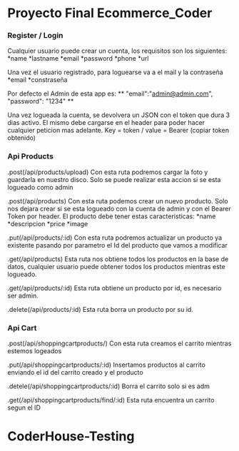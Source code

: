 # Proyecto Final Ecommerce_Coder


### Register / Login

Cualquier usuario puede crear un cuenta, los requisitos son los siguientes:
*name
*lastname
*email
*password
*phone
*url

Una vez el usuario registrado, para loguearse va a el mail y la contraseña
*email
*constraseña

Por defecto el Admin de esta app es:
** "email":"admin@admin.com", "password": "1234" **

Una vez logueada la cuenta, se devolvera un JSON con el token que dura 3 dias activo. El mismo debe cargarse en el header para poder hacer cualquier peticion mas adelante. Key = token / value = Bearer (copiar token obtenido)

### Api Products

.post(/api/products/upload)
Con esta ruta podremos cargar la foto y guardarla en nuestro disco. Solo se puede realizar esta accion si se esta logueado como admin

.post(/api/products)
Con esta ruta podemos crear un nuevo producto. Solo nos dejara crear si se esta logueado
con la cuenta de admin y con el Bearer Token por header.
El producto debe tener estas caracteristicas:
*name
*descripcion
*price
*image

.put(/api/products/:id)
Con esta ruta podremos actualizar un producto ya existente pasando por parametro el Id del producto que vamos a modificar

.get(/api/products)
Esta ruta nos obtiene todos los productos en la base de datos, cualquier usuario puede obtener todos los productos mientras este logueado.

.get(/api/products/:id)
Esta ruta obtiene un producto por id, es necesario ser admin.

.delete(/api/products/:id)
Esta ruta borra un producto por su id.

### Api Cart

.post(/api/shoppingcartproducts/)
Con esta ruta creamos el carrito mientras estemos logeados

.put(/api/shoppingcartproducts/:id)
Insertamos productos al carrito enviando el id del carrito creado y el producto

.detele(/api/shoppingcartproducts/:id)
Borra el carrito solo si es adm

.get(/api/shoppingcartproducts/find/:id)
Esta ruta encuentra un carrito segun el ID 




# CoderHouse-Testing
